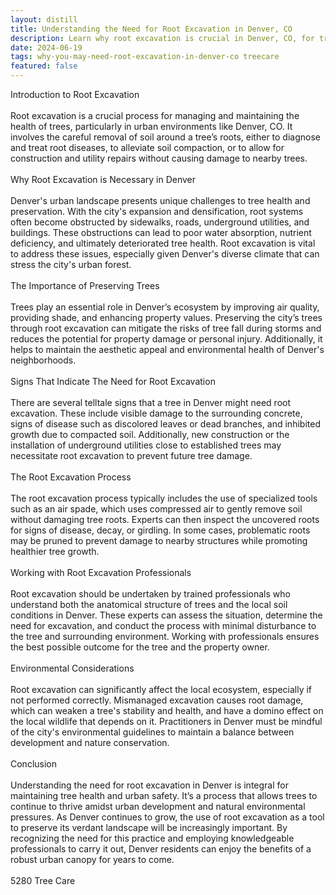 ```yaml
---
layout: distill
title: Understanding the Need for Root Excavation in Denver, CO
description: Learn why root excavation is crucial in Denver, CO, for tree health and property safety.
date: 2024-06-19
tags: why-you-may-need-root-excavation-in-denver-co treecare 
featured: false
---
```


Introduction to Root Excavation<br /><br />Root excavation is a crucial process for managing and maintaining the health of trees, particularly in urban environments like Denver, CO. It involves the careful removal of soil around a tree’s roots, either to diagnose and treat root diseases, to alleviate soil compaction, or to allow for construction and utility repairs without causing damage to nearby trees.<br /><br />Why Root Excavation is Necessary in Denver<br /><br />Denver's urban landscape presents unique challenges to tree health and preservation. With the city's expansion and densification, root systems often become obstructed by sidewalks, roads, underground utilities, and buildings. These obstructions can lead to poor water absorption, nutrient deficiency, and ultimately deteriorated tree health. Root excavation is vital to address these issues, especially given Denver's diverse climate that can stress the city's urban forest.<br /><br />The Importance of Preserving Trees<br /><br />Trees play an essential role in Denver’s ecosystem by improving air quality, providing shade, and enhancing property values. Preserving the city’s trees through root excavation can mitigate the risks of tree fall during storms and reduces the potential for property damage or personal injury. Additionally, it helps to maintain the aesthetic appeal and environmental health of Denver's neighborhoods.<br /><br />Signs That Indicate The Need for Root Excavation<br /><br />There are several telltale signs that a tree in Denver might need root excavation. These include visible damage to the surrounding concrete, signs of disease such as discolored leaves or dead branches, and inhibited growth due to compacted soil. Additionally, new construction or the installation of underground utilities close to established trees may necessitate root excavation to prevent future tree damage.<br /><br />The Root Excavation Process<br /><br />The root excavation process typically includes the use of specialized tools such as an air spade, which uses compressed air to gently remove soil without damaging tree roots. Experts can then inspect the uncovered roots for signs of disease, decay, or girdling. In some cases, problematic roots may be pruned to prevent damage to nearby structures while promoting healthier tree growth.<br /><br />Working with Root Excavation Professionals<br /><br />Root excavation should be undertaken by trained professionals who understand both the anatomical structure of trees and the local soil conditions in Denver. These experts can assess the situation, determine the need for excavation, and conduct the process with minimal disturbance to the tree and surrounding environment. Working with professionals ensures the best possible outcome for the tree and the property owner.<br /><br />Environmental Considerations<br /><br />Root excavation can significantly affect the local ecosystem, especially if not performed correctly. Mismanaged excavation causes root damage, which can weaken a tree's stability and health, and have a domino effect on the local wildlife that depends on it. Practitioners in Denver must be mindful of the city's environmental guidelines to maintain a balance between development and nature conservation.<br /><br />Conclusion<br /><br />Understanding the need for root excavation in Denver is integral for maintaining tree health and urban safety. It’s a process that allows trees to continue to thrive amidst urban development and natural environmental pressures. As Denver continues to grow, the use of root excavation as a tool to preserve its verdant landscape will be increasingly important. By recognizing the need for this practice and employing knowledgeable professionals to carry it out, Denver residents can enjoy the benefits of a robust urban canopy for years to come.<br /><br />5280 Tree Care

